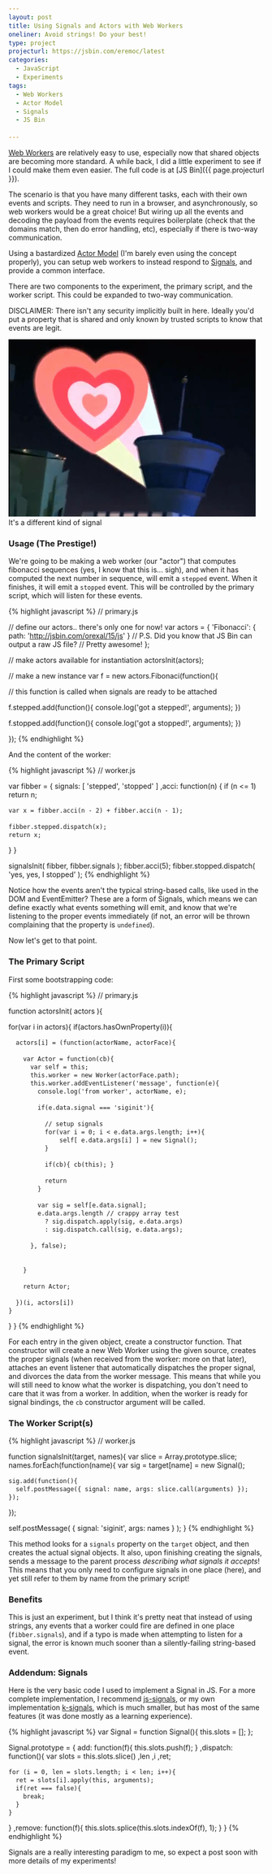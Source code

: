 ```yaml
---
layout: post
title: Using Signals and Actors with Web Workers
oneliner: Avoid strings! Do your best! 
type: project
projecturl: https://jsbin.com/eremoc/latest
categories:
  - JavaScript
  - Experiments
tags:
  - Web Workers
  - Actor Model
  - Signals
  - JS Bin

---
```


[Web Workers][] are relatively easy to use, especially now that shared objects are becoming more standard. A while back, I did a little experiment to see if I could make them even easier. The full code is at [JS Bin]({{ page.projecturl }}).

The scenario is that you have many different tasks, each with their own events and scripts. They need to run in a browser, and asynchronously, so web workers would be a great choice! But wiring up all the events and decoding the payload from the events requires boilerplate (check that the domains match, then do error handling, etc), especially if there is two-way communication.

Using a bastardized [Actor Model][] (I'm barely even using the concept properly), you can setup web workers to instead respond to [Signals][], and provide a common interface.

There are two components to the experiment, the primary script, and the worker script. This could be expanded to two-way communication.

DISCLAIMER: There isn't any security implicitly built in here. Ideally you'd put a property that is shared and only known by trusted scripts to know that events are legit.

<div data-role="figure">
	<img src="/images/sky-signal.png" alt="It's a different kind of signal" />
	<span data-role="figcaption">It's a different kind of signal</span>
</div>

### Usage (The Prestige!)

We're going to be making a web worker (our "actor") that computes fibonacci sequences (yes, I know that this is... sigh), and when it has computed the next number in sequence, will emit a `stepped` event. When it finishes, it will emit a `stopped` event. This will be controlled by the primary script, which will listen for these events.

{% highlight javascript %}
// primary.js

// define our actors.. there's only one for now!
var actors = {
   'Fibonacci': { path: 'http://jsbin.com/orexal/15/js' }
   // P.S. Did you know that JS Bin can output a raw JS file?
   // Pretty awesome!
};

// make actors available for instantiation
actorsInit(actors);

// make a new instance
var f = new actors.Fibonaci(function(){

  // this function is called when signals are ready to be attached

  f.stepped.add(function(){
    console.log('got a stepped!', arguments);
  })

  f.stopped.add(function(){
    console.log('got a stopped!', arguments);
  })
    
});
{% endhighlight %}

And the content of the worker:

{% highlight javascript %}
// worker.js

var fibber = {
  signals: [ 'stepped', 'stopped' ]
  ,acci: function(n) {
    if (n <= 1) return n;
  
    var x = fibber.acci(n - 2) + fibber.acci(n - 1);
  
    fibber.stepped.dispatch(x);
    return x;
  }
}
                
signalsInit( fibber, fibber.signals );
fibber.acci(5);
fibber.stopped.dispatch( 'yes, yes, I stopped' );
{% endhighlight %}

Notice how the events aren't the typical string-based calls, like used in the DOM and EventEmitter? These are a form of Signals, which means we can define exactly what events something will emit, and know that we're listening to the proper events immediately (if not, an error will be thrown complaining that the property is `undefined`).

Now let's get to that point.

### The Primary Script

First some bootstrapping code:

{% highlight javascript %}
// primary.js

function actorsInit( actors ){
  
  for(var i in actors){
    if(actors.hasOwnProperty(i)){
      
      actors[i] = (function(actorName, actorFace){
        
        var Actor = function(cb){
          var self = this;
          this.worker = new Worker(actorFace.path);
          this.worker.addEventListener('message', function(e){
            console.log('from worker', actorName, e);
            
            if(e.data.signal === 'siginit'){
             
              // setup signals
              for(var i = 0; i < e.data.args.length; i++){
                  self[ e.data.args[i] ] = new Signal();
              }

              if(cb){ cb(this); }
              
              return
            }
            
            var sig = self[e.data.signal];
            e.data.args.length // crappy array test
              ? sig.dispatch.apply(sig, e.data.args)
              : sig.dispatch.call(sig, e.data.args);

          }, false);
          

        }
            
        return Actor;
        
      })(i, actors[i])
    }
  }
}
{% endhighlight %}

For each entry in the given object, create a constructor function. That constructor will create a new Web Worker using the given source, creates the proper signals (when received from the worker: more on that later), attaches an event listener that automatically dispatches the proper signal, and divorces the data from the worker message. This means that while you will still need to know what the worker is dispatching, you don't need to care that it was from a worker. In addition, when the worker is ready for signal bindings, the `cb` constructor argument will be called.

### The Worker Script(s)

{% highlight javascript %}
// worker.js

function signalsInit(target, names){
  var slice = Array.prototype.slice;
  names.forEach(function(name){
    var sig = target[name] = new Signal();
    
    sig.add(function(){
      self.postMessage({ signal: name, args: slice.call(arguments) }); 
    });
    
  });
  
  self.postMessage( { signal: 'siginit', args: names } ); 
}
{% endhighlight %}

This method looks for a `signals` property on the `target` object, and then creates the actual signal objects. It also, upon finishing creating the signals, sends a message to the parent process _describing what signals it accepts_! This means that you only need to configure signals in one place (here), and yet still refer to them by name from the primary script!

### Benefits

This is just an experiment, but I think it's pretty neat that instead of using strings, any events that a worker could fire are defined in one place (`fibber.signals`), and if a typo is made when attempting to listen for a signal, the error is known much sooner than a silently-failing string-based event.

### Addendum: Signals

Here is the very basic code I used to implement a Signal in JS. For a more complete implementation, I recommend [js-signals][], or my own implementation [k-signals][], which is much smaller, but has most of the same features (it was done mostly as a learning experience).

{% highlight javascript %}
var Signal = function Signal(){
  this.slots = [];
};

Signal.prototype = {
  add: function(f){
    this.slots.push(f);
  }
  ,dispatch: function(){
    var slots = this.slots.slice()
        ,len
        ,i
        ,ret;
    
    for (i = 0, len = slots.length; i < len; i++){
      ret = slots[i].apply(this, arguments);
      if(ret === false){
        break;
      }
    }
  }
  ,remove: function(f){
    this.slots.splice(this.slots.indexOf(f), 1);
  }
}
{% endhighlight %}

Signals are a really interesting paradigm to me, so expect a post soon with more details of my experiments!



[Actor Model]: https://en.wikipedia.org/wiki/Actor_model
[Signals]: https://citational.com/v/5mx/signals-vs-eventemitter-vs-pubsub
[Web Workers]: https://developer.mozilla.org/Using_DOM_workers
[js-signals]: https://millermedeiros.github.com/js-signals/
[k-signals]: https://gist.github.com/1296822
